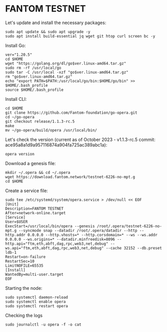 # FANTOM TESTNET

Let's update and install the necessary packages:
````
sudo apt update && sudo apt upgrade -y
sudo apt install build-essential jq wget git htop curl screen bc -y
````
Install Go:
````
ver="1.20.5"
cd $HOME
wget "https://golang.org/dl/go$ver.linux-amd64.tar.gz"
sudo rm -rf /usr/local/go
sudo tar -C /usr/local -xzf "go$ver.linux-amd64.tar.gz"
rm "go$ver.linux-amd64.tar.gz"
echo "export PATH=$PATH:/usr/local/go/bin:$HOME/go/bin" >> $HOME/.bash_profile
source $HOME/.bash_profile
````
Install CLI:
````
cd $HOME
git clone https://github.com/Fantom-foundation/go-opera.git
cd ~/go-opera
git checkout release/1.1.3-rc.5
make
mv ~/go-opera/build/opera /usr/local/bin/
````
Let's check the version (current as of October 2023 - v1.1.3-rc.5 commit: ace95a8a1d9a957116874a904fa725ac389abc1a):
````
opera version
````
Download a genesis file:
````
mkdir ~/.opera && cd ~/.opera
wget https://download.fantom.network/testnet-6226-no-mpt.g
cd $HOME
````
Create a service file:
````
sudo tee /etc/systemd/system/opera.service > /dev/null << EOF
[Unit]
Description=FANTOM TESTNET
After=network-online.target
[Service]
User=$USER
ExecStart=/usr/local/bin/opera --genesis /root/.opera/testnet-6226-no-mpt.g --syncmode snap --datadir /root/.opera/datadir --http --http.addr 0.0.0.0 --http.vhosts=* --http.corsdomain=* --ws --ws.addr 0.0.0.0 --ws.origins=* --datadir.minfreedisk=8096 --http.api="ftm,eth,abft,dag,rpc,web3,net,debug" --ws.api="ftm,eth,abft,dag,rpc,web3,net,debug" --cache 32152 --db.preset ldb-1
Restart=on-failure
RestartSec=10
LimitNOFILE=65535
[Install]
WantedBy=multi-user.target
EOF
````
Starting the node:
````
sudo systemctl daemon-reload
sudo systemctl enable opera
sudo systemctl restart opera
````
Checking the logs
````
sudo journalctl -u opera -f -o cat
````
